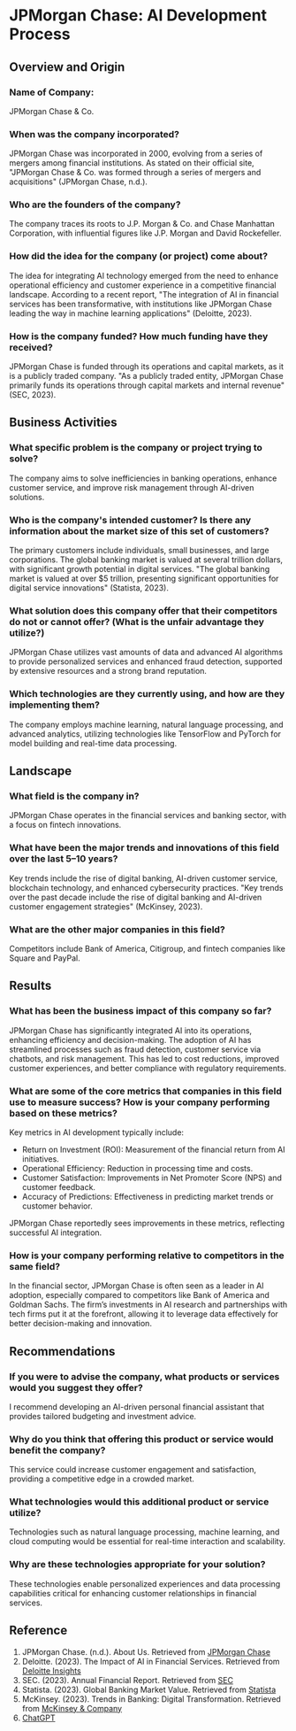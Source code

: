 
# JPMorgan Chase: AI Development Process
## Overview and Origin
### Name of Company:
JPMorgan Chase & Co.

### When was the company incorporated?
JPMorgan Chase was incorporated in 2000, evolving from a series of mergers among financial institutions. As stated on their official site, "JPMorgan Chase & Co. was formed through a series of mergers and acquisitions" (JPMorgan Chase, n.d.).

### Who are the founders of the company?
The company traces its roots to J.P. Morgan & Co. and Chase Manhattan Corporation, with influential figures like J.P. Morgan and David Rockefeller.

### How did the idea for the company (or project) come about?
The idea for integrating AI technology emerged from the need to enhance operational efficiency and customer experience in a competitive financial landscape. According to a recent report, "The integration of AI in financial services has been transformative, with institutions like JPMorgan Chase leading the way in machine learning applications" (Deloitte, 2023).

### How is the company funded? How much funding have they received?
JPMorgan Chase is funded through its operations and capital markets, as it is a publicly traded company. "As a publicly traded entity, JPMorgan Chase primarily funds its operations through capital markets and internal revenue" (SEC, 2023).

## Business Activities
### What specific problem is the company or project trying to solve?
The company aims to solve inefficiencies in banking operations, enhance customer service, and improve risk management through AI-driven solutions.

### Who is the company's intended customer? Is there any information about the market size of this set of customers?
The primary customers include individuals, small businesses, and large corporations. The global banking market is valued at several trillion dollars, with significant growth potential in digital services. "The global banking market is valued at over $5 trillion, presenting significant opportunities for digital service innovations" (Statista, 2023).

### What solution does this company offer that their competitors do not or cannot offer? (What is the unfair advantage they utilize?)
JPMorgan Chase utilizes vast amounts of data and advanced AI algorithms to provide personalized services and enhanced fraud detection, supported by extensive resources and a strong brand reputation.

### Which technologies are they currently using, and how are they implementing them?
The company employs machine learning, natural language processing, and advanced analytics, utilizing technologies like TensorFlow and PyTorch for model building and real-time data processing.

## Landscape
### What field is the company in?
JPMorgan Chase operates in the financial services and banking sector, with a focus on fintech innovations.

### What have been the major trends and innovations of this field over the last 5–10 years?
Key trends include the rise of digital banking, AI-driven customer service, blockchain technology, and enhanced cybersecurity practices. "Key trends over the past decade include the rise of digital banking and AI-driven customer engagement strategies" (McKinsey, 2023).

### What are the other major companies in this field?
Competitors include Bank of America, Citigroup, and fintech companies like Square and PayPal.

## Results
### What has been the business impact of this company so far?
JPMorgan Chase has significantly integrated AI into its operations, enhancing efficiency and decision-making. The adoption of AI has streamlined processes such as fraud detection, customer service via chatbots, and risk management. This has led to cost reductions, improved customer experiences, and better compliance with regulatory requirements.
### What are some of the core metrics that companies in this field use to measure success? How is your company performing based on these metrics?
Key metrics in AI development typically include:

* Return on Investment (ROI): Measurement of the financial return from AI initiatives.
* Operational Efficiency: Reduction in processing time and costs.
* Customer Satisfaction: Improvements in Net Promoter Score (NPS) and customer feedback.
* Accuracy of Predictions: Effectiveness in predicting market trends or customer behavior.

JPMorgan Chase reportedly sees improvements in these metrics, reflecting successful AI integration.
 

### How is your company performing relative to competitors in the same field?
In the financial sector, JPMorgan Chase is often seen as a leader in AI adoption, especially compared to competitors like Bank of America and Goldman Sachs. The firm’s investments in AI research and partnerships with tech firms put it at the forefront, allowing it to leverage data effectively for better decision-making and innovation.

## Recommendations
### If you were to advise the company, what products or services would you suggest they offer?
I recommend developing an AI-driven personal financial assistant that provides tailored budgeting and investment advice.

### Why do you think that offering this product or service would benefit the company?
This service could increase customer engagement and satisfaction, providing a competitive edge in a crowded market.

### What technologies would this additional product or service utilize?
Technologies such as natural language processing, machine learning, and cloud computing would be essential for real-time interaction and scalability.

### Why are these technologies appropriate for your solution?
These technologies enable personalized experiences and data processing capabilities critical for enhancing customer relationships in financial services.

## Reference

1. JPMorgan Chase. (n.d.). About Us. Retrieved from [JPMorgan Chase](https://www.jpmorganchase.com/)
2. Deloitte. (2023). The Impact of AI in Financial Services. Retrieved from [Deloitte Insights](https://www2.deloitte.com/us/en/insights.html)
3. SEC. (2023). Annual Financial Report. Retrieved from [SEC](https://www.sec.gov/)
4. Statista. (2023). Global Banking Market Value. Retrieved from [Statista](https://www.statista.com/)
5. McKinsey. (2023). Trends in Banking: Digital Transformation. Retrieved from [McKinsey & Company](https://www.mckinsey.com/)
6. [ChatGPT](https://chatgpt.com/)